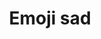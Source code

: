 ---
title: Emoji sad
tags: ["emoji", "sad", "unhappy", "depressed", "miserable", "gloomy", "downcast"]
icon: emoji-sad
svg: '<svg xmlns="http://www.w3.org/2000/svg" width="24" height="24" fill="none" viewBox="0 0 24 24" stroke-width="1.5" stroke-linecap="round" stroke-linejoin="round" stroke="currentColor"><circle cx="12" cy="12" r="9"/><path d="M9 16c.85-.63 1.885-1 3-1s2.15.37 3 1m-5.5-5.5V10m5 .5V10"/></svg>'
---